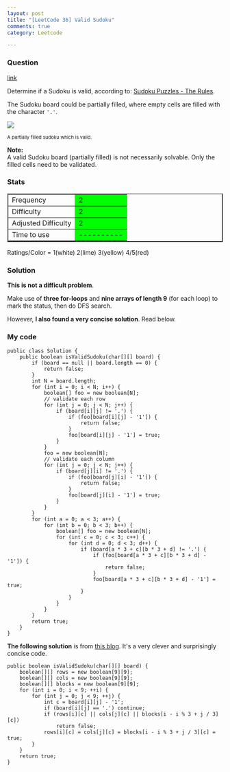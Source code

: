 ```yaml
---
layout: post
title: "[LeetCode 36] Valid Sudoku"
comments: true
category: Leetcode

---
```


### Question 

[link](http://oj.leetcode.com/problems/valid-sudoku/)

<div class="question-content">
            <p></p><p>Determine if a Sudoku is valid, according to: <a href="http://sudoku.com.au/TheRules.aspx">Sudoku Puzzles - The Rules</a>.</p>

<p>The Sudoku board could be partially filled, where empty cells are filled with the character <code>'.'</code>.</p>

<p>
<img src="http://upload.wikimedia.org/wikipedia/commons/thumb/f/ff/Sudoku-by-L2G-20050714.svg/250px-Sudoku-by-L2G-20050714.svg.png"><br>
</p><p style="font-size: 11px">A partially filled sudoku which is valid.</p>
<p></p>

<p><b>Note:</b><br>
A valid Sudoku board (partially filled) is not necessarily solvable. Only the filled cells need to be validated.
</p><p></p>
          </div>

### Stats

<table border="2">
	<tr>
		<td>Frequency</td>
		<td bgcolor="lime">2</td>
	</tr>
	<tr>
		<td>Difficulty</td>
		<td bgcolor="lime">2</td>
	</tr>
	<tr>
		<td>Adjusted Difficulty</td>
		<td bgcolor="lime">2</td>
	</tr>
	<tr>
		<td>Time to use</td>
		<td bgcolor="lime">----------</td>
	</tr>
</table>

Ratings/Color = 1(white) 2(lime) 3(yellow) 4/5(red)

### Solution

__This is not a difficult problem__. 

Make use of __three for-loops__ and __nine arrays of length 9__ (for each loop) to mark the status, then do DFS search. 

However, __I also found a very concise solution__. Read below. 

### My code 

    public class Solution {
        public boolean isValidSudoku(char[][] board) {
            if (board == null || board.length == 0) {
                return false;
            }
            int N = board.length;
            for (int i = 0; i < N; i++) {
                boolean[] foo = new boolean[N];
                // validate each row
                for (int j = 0; j < N; j++) {
                    if (board[i][j] != '.') {
                        if (foo[board[i][j] - '1']) {
                            return false;
                        }
                        foo[board[i][j] - '1'] = true;
                    }
                }
                foo = new boolean[N];
                // validate each column
                for (int j = 0; j < N; j++) {
                    if (board[j][i] != '.') {
                        if (foo[board[j][i] - '1']) {
                            return false;
                        }
                        foo[board[j][i] - '1'] = true;
                    }
                }
            }
            for (int a = 0; a < 3; a++) {
                for (int b = 0; b < 3; b++) {
                    boolean[] foo = new boolean[N];
                    for (int c = 0; c < 3; c++) {
                        for (int d = 0; d < 3; d++) {
                            if (board[a * 3 + c][b * 3 + d] != '.') {
                                if (foo[board[a * 3 + c][b * 3 + d] - '1']) {
                                    return false;
                                }
                                foo[board[a * 3 + c][b * 3 + d] - '1'] = true;
                            }
                        }
                    }
                }
            }
            return true;
        }
    }

__The following solution__ is from [this blog](http://www.cnblogs.com/zhaolizhen/p/Sudoku.html). It's a very clever and surprisingly concise code. 

    public boolean isValidSudoku(char[][] board) {
        boolean[][] rows = new boolean[9][9];
        boolean[][] cols = new boolean[9][9];
        boolean[][] blocks = new boolean[9][9];
        for (int i = 0; i < 9; ++i) {
            for (int j = 0; j < 9; ++j) {
                int c = board[i][j] - '1';
                if (board[i][j] == '.') continue;
                if (rows[i][c] || cols[j][c] || blocks[i - i % 3 + j / 3][c])
                    return false;
                rows[i][c] = cols[j][c] = blocks[i - i % 3 + j / 3][c] = true;
            }
        }
        return true;
    }
